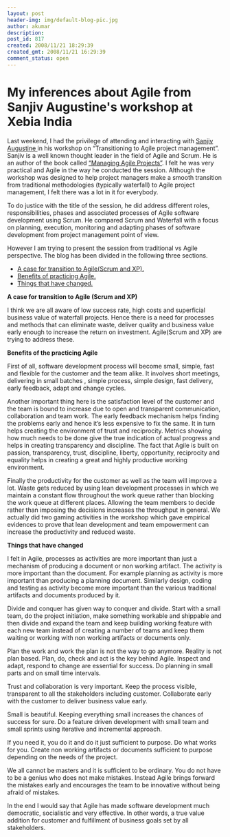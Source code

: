 ```yaml
---
layout: post
header-img: img/default-blog-pic.jpg
author: akumar
description: 
post_id: 817
created: 2008/11/21 18:29:39
created_gmt: 2008/11/21 16:29:39
comment_status: open
---
```


# My inferences about Agile from Sanjiv Augustine's workshop at Xebia India

<p>Last weekend, I had the privilege of attending and interacting with  <a href="http://www.sanjivaugustine.com/about.htm">Sanjiv Augustine </a>in his workshop on “Transitioning to Agile project management”. Sanjiv is a well known thought leader in the field of Agile and Scrum. He is an author of the book called  <a href="http://www.sanjivaugustine.com/"> “Managing Agile Projects”</a>.  I felt he was very practical and Agile in the way he conducted the session. Although the workshop was designed to help project managers make a smooth transition from traditional methodologies (typically waterfall) to Agile project management, I felt there was a lot in it for everybody.</p>
<p>To do justice with the title of the session, he did address different roles, responsibilities, phases and associated processes of Agile software development using Scrum. He compared Scrum and Waterfall with a focus on planning, execution, monitoring and adapting phases of software development from project management point of view.</p>
<p>However I am trying to present the session from traditional vs Agile perspective. The blog has been divided in the following three sections.
<ul>
    <li><a href="#anchor1"> A case for transition to Agile(Scrum and XP).</a></li>
    <li><a href="#anchor2"> Benefits of practicing Agile.</a></li>
    <li><a href="#anchor3"> Things that have changed.</a></li>
</ul>
<!--more-->
<strong><a name="anchor1">A case for transition to Agile (Scrum and XP)</a></strong></p>
<p>I think we are all aware of low success rate, high costs and superficial business value of waterfall projects. Hence there is a need for processes and methods that can  eliminate waste, deliver quality and business value early enough to increase the return on investment. Agile(Scrum and XP) are trying to address these.</p>
<p><strong><a name="anchor2">Benefits of the practicing Agile</a></strong></p>
<p>First of all, software development process will become small, simple, fast and flexible for the customer and the team alike. It involves short meetings, delivering in small batches , simple process, simple design, fast delivery, early feedback, adapt and change cycles.</p>
<p>Another important thing here is the satisfaction level of the customer and the team is bound to increase due to open and transparent communication, collaboration and team work. The early feedback mechanism helps finding the problems early and hence it’s less expensive to fix the same. It in turn helps creating the environment of trust and reciprocity. Metrics showing how much needs to be done give the true indication of actual progress and helps in creating transparency and discipline. The fact that Agile is built on  passion, transparency, trust, discipline, liberty, opportunity, reciprocity and equality helps in creating a great and highly productive working environment.</p>
<p>Finally the productivity for the customer as well as the team will improve a lot. Waste gets reduced by using lean development processes in which we maintain a constant flow throughout the work queue rather than blocking the work queue at different places. Allowing the team members to decide rather than imposing the decisions increases the throughput in general. We actually did two gaming activities in the workshop which gave empirical evidences to prove that lean development and team empowerment can increase the productivity and reduced waste.</p>
<p><strong><a name="anchor3">Things that have changed</a></strong></p>
<p>I felt in Agile, processes as activities are more important than just a mechanism of producing a document or non working artifact. The activity is more important than the document. For example planning as activity is more important than producing a planning document. Similarly design, coding and testing as activity become more important than the various traditional artifacts and documents produced by it.</p>
<p>Divide and conquer has given way to conquer and divide. Start with a small team, do the project initiation, make something workable and shippable and then divide and expand the team and keep building working feature with each new team instead of creating a number of teams and keep them waiting or working with non working artifacts or documents only.</p>
<p>Plan the work and work the plan is not the way to go anymore. Reality is not plan based. Plan, do, check and act is the key behind Agile. Inspect and adapt, respond to change are essential for success. Do planning in small parts and on small time intervals.</p>
<p>Trust and collaboration is very important. Keep the process visible, transparent to all the stakeholders including customer. Collaborate early with the customer to deliver business value early.</p>
<p>Small is beautiful. Keeping everything small increases the chances of success for sure. Do a feature driven development with small team and small sprints using iterative and incremental approach.</p>
<p>If you need it, you do it and do it just sufficient to purpose. Do what works for you. Create non working artifacts or documents sufficient to purpose depending on the needs of the project.</p>
<p>We all cannot be masters and it is sufficient to be ordinary. You do not have to be a genius who does not make mistakes. Instead Agile brings forward the mistakes early and encourages the team to be innovative without being afraid of mistakes.</p>
<p>In the end I would say that Agile has made software development much democratic, socialistic and very effective. In other words, a true value addition for customer and fulfillment of business goals set by all stakeholders.</p>